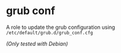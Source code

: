 # grub conf

A role to update the grub configuration using `/etc/default/grub.d/grub_conf.cfg`

*(Only tested with Debian)*
